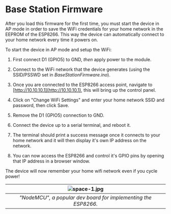 # Base Station Firmware
After you load this firmware for the first time, you must start the device in AP mode in order to save the WiFi credentials for your home network in the EEPROM of the ESP8266. This way the device can automatically connect to your home network every time it powers on.

To start the device in AP mode and setup the WiFi:
1. First connect D1 (GPIO5) to GND, *then* apply power to the module.
2. Connect to the WiFi network that the device generates (using the SSID/PSSWD set in _BaseStationFirmware.ino_).
3. Once you are connected to the ESP8266 access point, navigate to [http://10.10.10.1](http://10.10.10.1), this will bring up the control panel.
4. Click on "Change WiFi Settings" and enter your home network SSID and password, then click Save.

5. Remove the D1 (GPIO5) connection to GND.

6. Connect the device up to a serial terminal, and reboot it.
7. The terminal should print a success message once it connects to your home network and it will then display it's own IP address on the network.

8. You can now access the ESP8266 and control it's GPIO pins by opening that IP address in a browser window.

The device will now remember your home wifi network even if you cycle power!



| ![space-1.jpg](https://i.imgur.com/NvLAFBr.jpg) |
|:--:|
| *"NodeMCU", a popular dev board for implementing the ESP8266.* |
